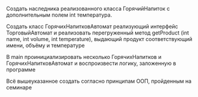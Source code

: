 Создать наследника реализованного класса ГорячийНапиток с дополнительным полем int температура.

Создать класс ГорячихНапитковАвтомат реализующий интерфейс ТорговыйАвтомат и реализовать перегруженный метод getProduct
(int name, int volume, int temperature), выдающий продукт соответствующий имени, объёму и температуре

В main проинициализировать несколько ГорячихНапитков и ГорячихНапитковАвтомат и воспроизвести логику, заложенную в программе

Всё вышеуказанное создать согласно принципам ООП, пройденным на семинаре
